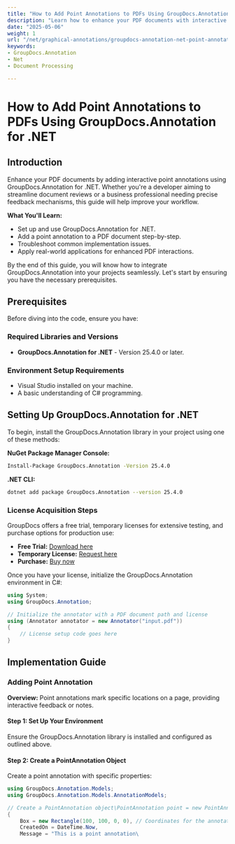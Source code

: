 ```yaml
---
title: "How to Add Point Annotations to PDFs Using GroupDocs.Annotation for .NET"
description: "Learn how to enhance your PDF documents with interactive point annotations using GroupDocs.Annotation for .NET. This step-by-step guide covers setup, implementation, and troubleshooting."
date: "2025-05-06"
weight: 1
url: "/net/graphical-annotations/groupdocs-annotation-net-point-annotations-pdf/"
keywords:
- GroupDocs.Annotation
- Net
- Document Processing

---
```



# How to Add Point Annotations to PDFs Using GroupDocs.Annotation for .NET

## Introduction

Enhance your PDF documents by adding interactive point annotations using GroupDocs.Annotation for .NET. Whether you're a developer aiming to streamline document reviews or a business professional needing precise feedback mechanisms, this guide will help improve your workflow.

**What You'll Learn:**
- Set up and use GroupDocs.Annotation for .NET.
- Add a point annotation to a PDF document step-by-step.
- Troubleshoot common implementation issues.
- Apply real-world applications for enhanced PDF interactions.

By the end of this guide, you will know how to integrate GroupDocs.Annotation into your projects seamlessly. Let's start by ensuring you have the necessary prerequisites.

## Prerequisites

Before diving into the code, ensure you have:

### Required Libraries and Versions
- **GroupDocs.Annotation for .NET** - Version 25.4.0 or later.

### Environment Setup Requirements
- Visual Studio installed on your machine.
- A basic understanding of C# programming.

## Setting Up GroupDocs.Annotation for .NET

To begin, install the GroupDocs.Annotation library in your project using one of these methods:

**NuGet Package Manager Console:**
```bash
Install-Package GroupDocs.Annotation -Version 25.4.0
```

**.NET CLI:**
```bash
dotnet add package GroupDocs.Annotation --version 25.4.0
```

### License Acquisition Steps

GroupDocs offers a free trial, temporary licenses for extensive testing, and purchase options for production use:
- **Free Trial:** [Download here](https://releases.groupdocs.com/annotation/net/)
- **Temporary License:** [Request here](https://purchase.groupdocs.com/temporary-license/)
- **Purchase:** [Buy now](https://purchase.groupdocs.com/buy)

Once you have your license, initialize the GroupDocs.Annotation environment in C#:

```csharp
using System;
using GroupDocs.Annotation;

// Initialize the annotator with a PDF document path and license
using (Annotator annotator = new Annotator("input.pdf"))
{
    // License setup code goes here
}
```

## Implementation Guide

### Adding Point Annotation

**Overview:** Point annotations mark specific locations on a page, providing interactive feedback or notes.

#### Step 1: Set Up Your Environment
Ensure the GroupDocs.Annotation library is installed and configured as outlined above.

#### Step 2: Create a PointAnnotation Object
Create a point annotation with specific properties:

```csharp
using GroupDocs.Annotation.Models;
using GroupDocs.Annotation.Models.AnnotationModels;

// Create a PointAnnotation object\PointAnnotation point = new PointAnnotation
{
    Box = new Rectangle(100, 100, 0, 0), // Coordinates for the annotation
    CreatedOn = DateTime.Now,
    Message = "This is a point annotation\
